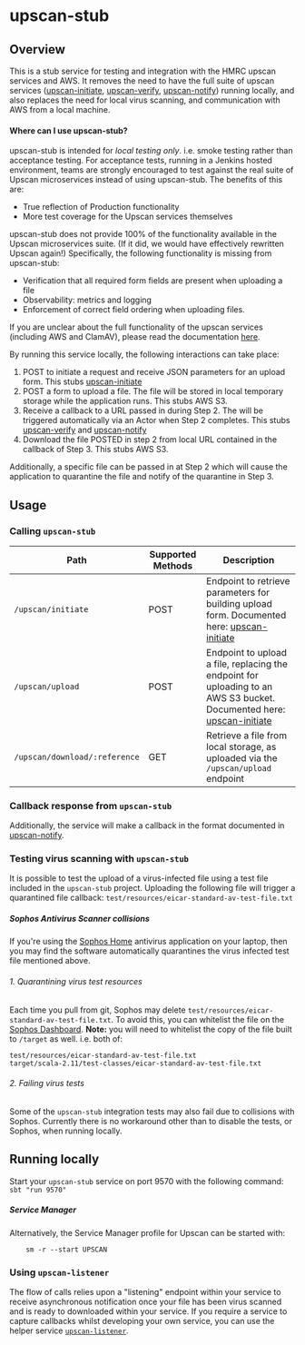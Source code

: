 
# upscan-stub

## Overview

This is a stub service for testing and integration with the HMRC upscan services and AWS. It removes the need to have the full suite of upscan services ([upscan-initiate](https://github.com/hmrc/upscan-initiate), [upscan-verify](https://github.com/hmrc/upscan-verify), [upscan-notify](https://github.com/hmrc/upscan-notify)) running locally, and also replaces the need for local virus scanning, and communication with AWS from a local machine.

#### Where can I use upscan-stub? ####
upscan-stub is intended for *local testing only*. i.e. smoke testing rather than acceptance testing.
For acceptance tests, running in a Jenkins hosted environment, teams are strongly encouraged to test against the real suite of Upscan microservices instead of using upscan-stub. The benefits of this are:
- True reflection of Production functionality
- More test coverage for the Upscan services themselves

upscan-stub does not provide 100% of the functionality available in the Upscan microservices suite. (If it did, we would have effectively rewritten Upscan again!) Specifically, the following functionality is missing from upscan-stub:
- Verification that all required form fields are present when uploading a file
- Observability: metrics and logging
- Enforcement of correct field ordering when uploading files.


If you are unclear about the full functionality of the upscan services (including AWS and ClamAV), please read the documentation [here](https://github.com/hmrc/upscan-initiate#architecture).

By running this service locally, the following interactions can take place:
1. POST to initiate a request and receive JSON parameters for an upload form. This stubs [upscan-initiate](https://github.com/hmrc/upscan-initiate)
2. POST a form to upload a file. The file will be stored in local temporary storage while the application runs. This stubs AWS S3.
3. Receive a callback to a URL passed in during Step 2. The will be triggered automatically via an Actor when Step 2 completes. This stubs [upscan-verify](https://github.com/hmrc/upscan-verify) and [upscan-notify](https://github.com/hmrc/upscan-notify)
4. Download the file POSTED in step 2 from local URL contained in the callback of Step 3. This stubs AWS S3.

Additionally, a specific file can be passed in at Step 2 which will cause the application to quarantine the file and notify of the quarantine in Step 3.

## Usage

### Calling ```upscan-stub```
| Path | Supported Methods | Description |
| ---- | ----------------  | ----------- |
| ```/upscan/initiate``` | POST | Endpoint to retrieve parameters for building upload form. Documented here: [upscan-initiate](https://github.com/hmrc/upscan-initiate) |
| ```/upscan/upload``` | POST | Endpoint to upload a file, replacing the endpoint for uploading to an AWS S3 bucket. Documented here: [upscan-initiate](https://github.com/hmrc/upscan-initiate) |
| ```/upscan/download/:reference``` | GET | Retrieve a file from local storage, as uploaded via the ```/upscan/upload``` endpoint |


### Callback response from ```upscan-stub```
Additionally, the service will make a callback in the format documented in [upscan-notify](https://github.com/hmrc/upscan-notify).

### Testing virus scanning with ```upscan-stub```
It is possible to test the upload of a virus-infected file using a test file included in the ```upscan-stub``` project. Uploading the following file will trigger a quarantined file callback:
```test/resources/eicar-standard-av-test-file.txt```

##### Sophos Antivirus Scanner collisions
If you're using the [Sophos Home](http://home.sophos.com) antivirus application on your laptop, then you may find the software automatically quarantines the virus infected test file mentioned above.
###### 1. Quarantining virus test resources
Each time you pull from git, Sophos may delete ```test/resources/eicar-standard-av-test-file.txt```.
To avoid this, you can whitelist the file on the [Sophos Dashboard](https://cloud.sophos.com/manage/home).
**Note:** you will need to whitelist the copy of the file built to `/target` as well. i.e. both of:
```
test/resources/eicar-standard-av-test-file.txt
target/scala-2.11/test-classes/eicar-standard-av-test-file.txt
```
###### 2. Failing virus tests
Some of the `upscan-stub` integration tests may also fail due to collisions with Sophos.
Currently there is no workaround other than to disable the tests, or Sophos, when running locally.

## Running locally
Start your ```upscan-stub``` service on port 9570 with the following command: ```sbt "run 9570"```

##### Service Manager
Alternatively, the Service Manager profile for Upscan can be started with:
```
    sm -r --start UPSCAN
```

### Using ```upscan-listener```
The flow of calls relies upon a "listening" endpoint within your service to receive asynchronous notification once your file has been virus scanned and is ready to downloaded within  your service. 
If you require a service to capture callbacks whilst developing your own service, you can use the helper service [```upscan-listener```](https://github.com/hmrc/upscan-listener).
